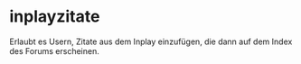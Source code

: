 # inplayzitate
Erlaubt es Usern, Zitate aus dem Inplay einzufügen, die dann auf dem Index des Forums erscheinen.

